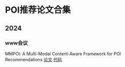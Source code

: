 # POI推荐论文合集

## 2024

### www会议

MMPOI: A Multi-Modal Content-Aware Framework for POI Recommendations  [论文](https://github.com/zzmylq/MMPOI) [代码](https://github.com/zzmylq/MMPOI)

